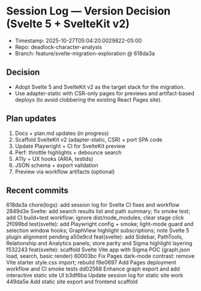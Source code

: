 # Session Log — Version Decision (Svelte 5 + SvelteKit v2)

- Timestamp: 2025-10-27T05:04:20.0029822-05:00
- Repo: deadlock-character-analysis
- Branch: feature/svelte-migration-exploration @ 618da3a

## Decision
- Adopt Svelte 5 and SvelteKit v2 as the target stack for the migration.
- Use adapter-static with CSR-only pages for previews and artifact-based deploys (to avoid clobbering the existing React Pages site).

## Plan updates
1) Docs + plan.md updates (in progress)
2) Scaffold SvelteKit v2 (adapter-static, CSR) + port SPA code
3) Update Playwright + CI for SvelteKit preview
4) Perf: throttle highlights + debounce search
5) A11y + UX hooks (ARIA, testids)
6) JSON schema + export validation
7) Preview via workflow artifacts (optional)

## Recent commits
618da3a chore(logs): add session log for Svelte CI fixes and workflow 2849d3e Svelte: add search results list and path summary; fix smoke test; add CI build+test workflow; ignore dist/node_modules; clear stage click 2f099bd test(svelte): add Playwright config + smoke; light-mode guard and selection window hooks; GraphView highlight subscriptions; note Svelte 5 plugin alignment pending a50e9cd feat(svelte): add Sidebar, PathTools, Relationship and Analytics panels; store parity and Sigma highlight layering f532243 feat(svelte): scaffold Svelte Vite app with Sigma POC (graph.json load, search, basic render) 60003bc Fix Pages dark-mode contrast: remove Vite starter style.css import; rebuild f8e0697 Add Pages deployment workflow and CI smoke tests dd02568 Enhance graph export and add interactive static site UI b3df6ba Update session log for static site work 449da5e Add static site export and frontend scaffold
